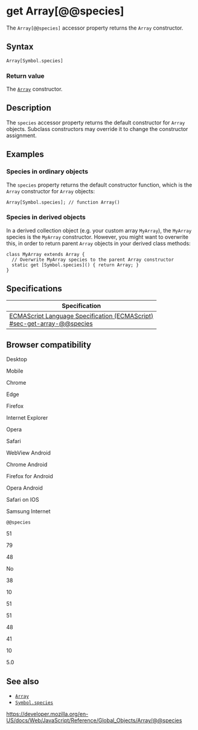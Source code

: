 get Array\[@@species\]
======================

The `Array[@@species]` accessor property returns the `Array` constructor.

Syntax
------

    Array[Symbol.species]

### Return value

The [`Array`](../array) constructor.

Description
-----------

The `species` accessor property returns the default constructor for `Array` objects. Subclass constructors may override it to change the constructor assignment.

Examples
--------

### Species in ordinary objects

The `species` property returns the default constructor function, which is the `Array` constructor for `Array` objects:

    Array[Symbol.species]; // function Array()

### Species in derived objects

In a derived collection object (e.g. your custom array `MyArray`), the `MyArray` species is the `MyArray` constructor. However, you might want to overwrite this, in order to return parent `Array` objects in your derived class methods:

    class MyArray extends Array {
      // Overwrite MyArray species to the parent Array constructor
      static get [Symbol.species]() { return Array; }
    }

Specifications
--------------

<table><thead><tr class="header"><th>Specification</th></tr></thead><tbody><tr class="odd"><td><a href="https://tc39.es/ecma262/#sec-get-array-@@species">ECMAScript Language Specification (ECMAScript)<br />
<span class="small">#sec-get-array-@@species</span></a></td></tr></tbody></table>

Browser compatibility
---------------------

Desktop

Mobile

Chrome

Edge

Firefox

Internet Explorer

Opera

Safari

WebView Android

Chrome Android

Firefox for Android

Opera Android

Safari on IOS

Samsung Internet

`@@species`

51

79

48

No

38

10

51

51

48

41

10

5.0

See also
--------

-   [`Array`](../array)
-   [`Symbol.species`](../symbol/species)

<a href="https://developer.mozilla.org/en-US/docs/Web/JavaScript/Reference/Global_Objects/Array/@@species" class="_attribution-link">https://developer.mozilla.org/en-US/docs/Web/JavaScript/Reference/Global_Objects/Array/@@species</a>
